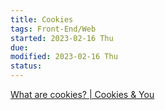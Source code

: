 ```yaml
---
title: Cookies
tags: Front-End/Web   
started: 2023-02-16 Thu
due: 
modified: 2023-02-16 Thu
status: 
---
```

[What are cookies? | Cookies & You](https://www.cookiesandyou.com/)